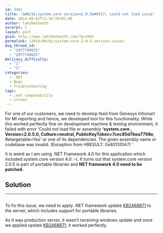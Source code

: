 ```yaml
---
id: 3461
title: '&#8216;system.core version=2.0.5&#8217; could not load issue'
date: 2014-09-01T11:34:58+01:00
author: lakshmikanth
excerpt: |
layout: post
guid: http://www.lakshmikanth.com/?p=3461
permalink: /2014/09/01/system-core-2-0-5-version-issue/
dsq_thread_id:
  - "2977749625"
  - "2977749625"
Delicacy_difficulty:
  - "1"
  - "1"
categories:
  - .NET
  - Bugs
  - Troubleshooting
tags:
  - .net compatability
  - issues
---
```

For one of our customers, we need to develop feed from Genesys Infomart for MI reporting and hence, we developed tool for this functionality. While this worked perfectly fine on development machine & testing environment, it failed with error &#8216;Could not load file or assembly **&#8216;system.core , Version=2.0.5.0, Culture=neutral, PublicKeyToken=7cec85d7bea7798e**, Retargetable=Yes&#8217; or one of its dependencies. The given assembly name or codebase was invalid. (Exception from HRESULT: 0x80131047) &#8216;

It is weird as I am using .NET Framework 4.0 for this application which included system.core version 4.0 :-(. It turns out that system.core version 2.0.5 is part of portable libraries and **NET framework 4.0 need to be patched.**

## Solution

* * *

## 

To fix this issue, we need to apply .NET framework update [KB2468871](http://support.microsoft.com/kb/2468871 "KB2468871") to the server, which includes support for portable libraries.

As it was production server, it wasn&#8217;t receiving windows update and once we applied update [KB2468871](http://support.microsoft.com/kb/2468871 "KB2468871"), it worked perfectly.